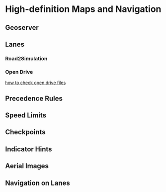 <!--
********************************************************************************
* Copyright (C) 2017-2020 German Aerospace Center (DLR). 
* Eclipse ADORe, Automated Driving Open Research https://eclipse.org/adore
*
* This program and the accompanying materials are made available under the 
* terms of the Eclipse Public License 2.0 which is available at
* http://www.eclipse.org/legal/epl-2.0.
*
* SPDX-License-Identifier: EPL-2.0 
*
* Contributors: 
********************************************************************************
-->

# High-definition Maps and Navigation
## Geoserver

## Lanes

### Road2Simulation

### Open Drive
[how to check open drive files](odrcheck.md)

## Precedence Rules

## Speed Limits

## Checkpoints

## Indicator Hints

## Aerial Images

## Navigation on Lanes

